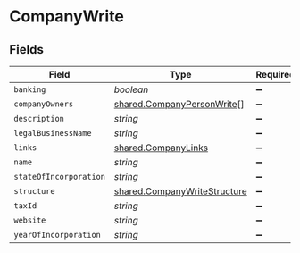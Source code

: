 # CompanyWrite


## Fields

| Field                                                                               | Type                                                                                | Required                                                                            | Description                                                                         |
| ----------------------------------------------------------------------------------- | ----------------------------------------------------------------------------------- | ----------------------------------------------------------------------------------- | ----------------------------------------------------------------------------------- |
| `banking`                                                                           | *boolean*                                                                           | :heavy_minus_sign:                                                                  | N/A                                                                                 |
| `companyOwners`                                                                     | [shared.CompanyPersonWrite](../../../sdk/models/shared/companypersonwrite.md)[]     | :heavy_minus_sign:                                                                  | N/A                                                                                 |
| `description`                                                                       | *string*                                                                            | :heavy_minus_sign:                                                                  | N/A                                                                                 |
| `legalBusinessName`                                                                 | *string*                                                                            | :heavy_minus_sign:                                                                  | N/A                                                                                 |
| `links`                                                                             | [shared.CompanyLinks](../../../sdk/models/shared/companylinks.md)                   | :heavy_minus_sign:                                                                  | N/A                                                                                 |
| `name`                                                                              | *string*                                                                            | :heavy_minus_sign:                                                                  | N/A                                                                                 |
| `stateOfIncorporation`                                                              | *string*                                                                            | :heavy_minus_sign:                                                                  | N/A                                                                                 |
| `structure`                                                                         | [shared.CompanyWriteStructure](../../../sdk/models/shared/companywritestructure.md) | :heavy_minus_sign:                                                                  | N/A                                                                                 |
| `taxId`                                                                             | *string*                                                                            | :heavy_minus_sign:                                                                  | N/A                                                                                 |
| `website`                                                                           | *string*                                                                            | :heavy_minus_sign:                                                                  | N/A                                                                                 |
| `yearOfIncorporation`                                                               | *string*                                                                            | :heavy_minus_sign:                                                                  | N/A                                                                                 |